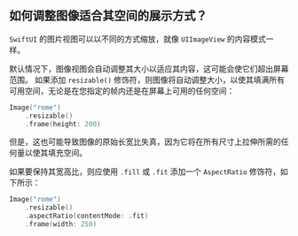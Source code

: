 如何调整图像适合其空间的展示方式？
---

`SwiftUI` 的图片视图可以以不同的方式缩放，就像 `UIImageView` 的内容模式一样。

默认情况下，图像视图会自动调整其大小以适应其内容，这可能会使它们超出屏幕范围。 如果添加 `resizable()` 修饰符，则图像将自动调整大小，以使其填满所有可用空间，无论是在您指定的帧内还是在屏幕上可用的任何空间：


```swift
Image("rome")
    .resizable()
    .frame(height: 200)
```

但是，这也可能导致图像的原始长宽比失真，因为它将在所有尺寸上拉伸所需的任何量以使其填充空间。

如果要保持其宽高比，则应使用 `.fill` 或 `.fit` 添加一个 `AspectRatio` 修饰符，如下所示：

```swift
Image("rome")
    .resizable()
    .aspectRatio(contentMode: .fit)
    .frame(width: 250)
```